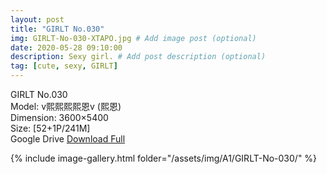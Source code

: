 ```yaml
---
layout: post
title: "GIRLT No.030"
img: GIRLT-No-030-XTAPO.jpg # Add image post (optional)
date: 2020-05-28 09:10:00
description: Sexy girl. # Add post description (optional)
tag: [cute, sexy, GIRLT]
---
```

GIRLT No.030  
Model: v熙熙熙熙恩v (熙恩)  
Dimension: 3600×5400  
Size:  [52+1P/241M]              
Google Drive [Download Full](http://gestyy.com/e0MjSm)

{% include image-gallery.html folder="/assets/img/A1/GIRLT-No-030/" %}
